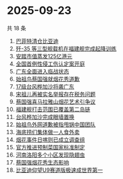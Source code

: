 # 2025-09-23

共 18 条

<!-- BEGIN ZHIHUSEARCH -->
<!-- 最后更新时间 Tue Sep 23 2025 14:26:05 GMT+0800 (China Standard Time) -->

1. [巴菲特清仓比亚迪](https://www.zhihu.com/search?q=%E5%B7%B4%E8%8F%B2%E7%89%B9%E6%B8%85%E4%BB%93%E6%AF%94%E4%BA%9A%E8%BF%AA)
1. [歼-35 等三型舰载机在福建舰完成起降训练](https://www.zhihu.com/search?q=%E6%AD%BC-35%20%E7%AD%89%E4%B8%89%E5%9E%8B%E8%88%B0%E8%BD%BD%E6%9C%BA%E5%9C%A8%E7%A6%8F%E5%BB%BA%E8%88%B0%E5%AE%8C%E6%88%90%E8%B5%B7%E9%99%8D%E8%AE%AD%E7%BB%83)
1. [安踏市值蒸发125亿港元](https://www.zhihu.com/search?q=%E5%AE%89%E8%B8%8F%E5%B8%82%E5%80%BC%E8%92%B8%E5%8F%91125%E4%BA%BF%E6%B8%AF%E5%85%83)
1. [全国首例性侵工伤认定案开庭](https://www.zhihu.com/search?q=%E5%85%A8%E5%9B%BD%E9%A6%96%E4%BE%8B%E6%80%A7%E4%BE%B5%E5%B7%A5%E4%BC%A4%E8%AE%A4%E5%AE%9A%E6%A1%88%E5%BC%80%E5%BA%AD)
1. [广东全面进入临战状态](https://www.zhihu.com/search?q=%E5%B9%BF%E4%B8%9C%E5%85%A8%E9%9D%A2%E8%BF%9B%E5%85%A5%E4%B8%B4%E6%88%98%E7%8A%B6%E6%80%81)
1. [始祖鸟蔡国强就烟花秀道歉](https://www.zhihu.com/search?q=%E5%A7%8B%E7%A5%96%E9%B8%9F%E8%94%A1%E5%9B%BD%E5%BC%BA%E5%B0%B1%E7%83%9F%E8%8A%B1%E7%A7%80%E9%81%93%E6%AD%89)
1. [17级台风桦加沙将袭广东](https://www.zhihu.com/search?q=17%E7%BA%A7%E5%8F%B0%E9%A3%8E%E6%A1%A6%E5%8A%A0%E6%B2%99%E5%B0%86%E8%A2%AD%E5%B9%BF%E4%B8%9C)
1. [宋祖儿再被实名举报存在税务问题](https://www.zhihu.com/search?q=%E5%AE%8B%E7%A5%96%E5%84%BF%E5%86%8D%E8%A2%AB%E5%AE%9E%E5%90%8D%E4%B8%BE%E6%8A%A5%E5%AD%98%E5%9C%A8%E7%A8%8E%E5%8A%A1%E9%97%AE%E9%A2%98)
1. [蔡国强喜马拉雅山烟花艺术引争议](https://www.zhihu.com/search?q=%E8%94%A1%E5%9B%BD%E5%BC%BA%E5%96%9C%E9%A9%AC%E6%8B%89%E9%9B%85%E5%B1%B1%E7%83%9F%E8%8A%B1%E8%89%BA%E6%9C%AF%E5%BC%95%E4%BA%89%E8%AE%AE)
1. [福建舰打击范围已覆盖第二岛链](https://www.zhihu.com/search?q=%E7%A6%8F%E5%BB%BA%E8%88%B0%E6%89%93%E5%87%BB%E8%8C%83%E5%9B%B4%E5%B7%B2%E8%A6%86%E7%9B%96%E7%AC%AC%E4%BA%8C%E5%B2%9B%E9%93%BE)
1. [台风桦加沙完成眼墙置换](https://www.zhihu.com/search?q=%E5%8F%B0%E9%A3%8E%E6%A1%A6%E5%8A%A0%E6%B2%99%E5%AE%8C%E6%88%90%E7%9C%BC%E5%A2%99%E7%BD%AE%E6%8D%A2)
1. [始祖鸟外网道歉被指甩锅中国团队](https://www.zhihu.com/search?q=%E5%A7%8B%E7%A5%96%E9%B8%9F%E5%A4%96%E7%BD%91%E9%81%93%E6%AD%89%E8%A2%AB%E6%8C%87%E7%94%A9%E9%94%85%E4%B8%AD%E5%9B%BD%E5%9B%A2%E9%98%9F)
1. [海底捞们集体做一人食外卖](https://www.zhihu.com/search?q=%E6%B5%B7%E5%BA%95%E6%8D%9E%E4%BB%AC%E9%9B%86%E4%BD%93%E5%81%9A%E4%B8%80%E4%BA%BA%E9%A3%9F%E5%A4%96%E5%8D%96)
1. [烟花事件日喀则已成立调查组](https://www.zhihu.com/search?q=%E7%83%9F%E8%8A%B1%E4%BA%8B%E4%BB%B6%E6%97%A5%E5%96%80%E5%88%99%E5%B7%B2%E6%88%90%E7%AB%8B%E8%B0%83%E6%9F%A5%E7%BB%84)
1. [官方推进预制菜国家标准制定](https://www.zhihu.com/search?q=%E5%AE%98%E6%96%B9%E6%8E%A8%E8%BF%9B%E9%A2%84%E5%88%B6%E8%8F%9C%E5%9B%BD%E5%AE%B6%E6%A0%87%E5%87%86%E5%88%B6%E5%AE%9A)
1. [河南洛阳多个小区发现隐翅虫](https://www.zhihu.com/search?q=%E6%B2%B3%E5%8D%97%E6%B4%9B%E9%98%B3%E5%A4%9A%E4%B8%AA%E5%B0%8F%E5%8C%BA%E5%8F%91%E7%8E%B0%E9%9A%90%E7%BF%85%E8%99%AB)
1. [蔡国强烟花秀生态影响](https://www.zhihu.com/search?q=%E8%94%A1%E5%9B%BD%E5%BC%BA%E7%83%9F%E8%8A%B1%E7%A7%80%E7%94%9F%E6%80%81%E5%BD%B1%E5%93%8D)
1. [比亚迪仰望U9赛道版极速成世界第一](https://www.zhihu.com/search?q=%E6%AF%94%E4%BA%9A%E8%BF%AA%E4%BB%B0%E6%9C%9BU9%E8%B5%9B%E9%81%93%E7%89%88%E6%9E%81%E9%80%9F%E6%88%90%E4%B8%96%E7%95%8C%E7%AC%AC%E4%B8%80)

<!-- END ZHIHUSEARCH -->

